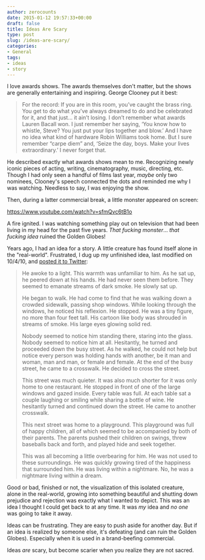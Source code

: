 ```yaml
---
author: zerocounts
date: 2015-01-12 19:57:33+00:00
draft: false
title: Ideas Are Scary
type: post
slug: /ideas-are-scary/
categories:
- General
tags:
- ideas
- story
---
```


I love awards shows. The awards themselves don't matter, but the shows are generally entertaining and inspiring. George Clooney put it best:

> For the record: If you are in this room, you’ve caught the brass ring. You get to do what you’ve always dreamed to do and be celebrated for it, and that just... it ain’t losing. I don’t remember what awards Lauren Bacall won. I just remember her saying, ‘You know how to whistle, Steve? You just put your lips together and blow.’ And I have no idea what kind of hardware Robin Williams took home. But I sure remember “carpe diem” and, ‘Seize the day, boys. Make your lives extraordinary.’ I never forget that.

He described exactly what awards shows mean to me. Recognizing newly iconic pieces of acting, writing, cinematography, music, directing, etc. Though I had only seen a handful of films last year, _maybe_ only two nominees, Clooney's speech connected the dots and reminded me why I was watching. Needless to say, I was enjoying the show.

Then, during a latter commercial break, a little monster appeared on screen:

<https://www.youtube.com/watch?v=sfmQvc6tB1o>

A fire ignited. I was watching something play out on television that had been living in my head for the past five years. _That fucking monster_... _that fucking idea_ ruined the Golden Globes!

Years ago, I had an idea for a story. A little creature has found itself alone in the "real-world". Frustrated, I dug up my unfinished idea, last modified on 10/4/10, and [posted it to Twitter](https://twitter.com/_kylestarr/status/554480412408311808):

> He awoke to a light. This warmth was unfamiliar to him. As he sat up, he peered down at his hands. He had never seen them before. They seemed to emanate streams of dark smoke. He slowly sat up.
>
> He began to walk. He had come to find that he was walking down a crowded sidewalk, passing shop windows. While looking through the windows, he noticed his reflexion. He stopped. He was a tiny figure, no more than four feet tall. His cartoon like body was shrouded in streams of smoke. His large eyes glowing solid red.
>
> Nobody seemed to notice him standing there, staring into the glass. Nobody seemed to notice him at all. Hesitantly, he turned and proceeded down the busy street. As he walked, he could not help but notice every person was holding hands with another, be it man and woman, man and man, or female and female. At the end of the busy street, he came to a crosswalk. He decided to cross the street.
>
> This street was much quieter. It was also much shorter for it was only home to one restaurant. He stopped in front of one of the large windows and gazed inside. Every table was full. At each table sat a couple laughing or smiling while sharing a bottle of wine. He hesitantly turned and continued down the street. He came to another crosswalk.
>
> This next street was home to a playground. This playground was full of happy children, all of which seemed to be accompanied by both of their parents. The parents pushed their children on swings, threw baseballs back and forth, and played hide and seek together.
>
> This was all becoming a little overbearing for him. He was not used to these surroundings. He was quickly growing tired of the happiness that surrounded him. He was living within a nightmare. No, he was a nightmare living within a dream.

Good or bad, finished or not, the visualization of this isolated creature, alone in the real-world, growing into something beautiful and shutting down prejudice and rejection was exactly what I wanted to depict. This was an idea I thought I could get back to at any time. It was _my_ idea and _no one_ was going to take it away.

Ideas can be frustrating. They are easy to push aside for another day. But if an idea is realized by someone else, it's defeating (and can ruin the Golden Globes). Especially when it is used in a brand-beefing commercial.

Ideas _are_ scary, but become scarier when you realize they are not sacred.
